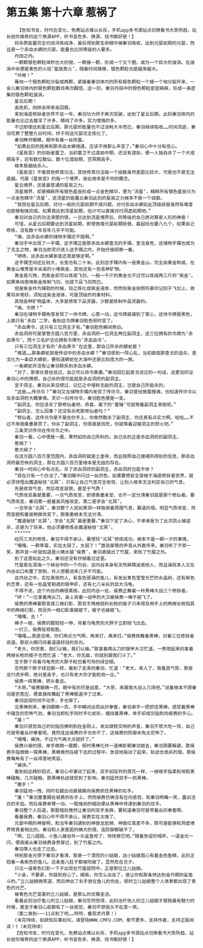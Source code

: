 # 第五集 第十六章 惹祸了
        【告知书友，时代在变化，免费站点难以长存，手机app多书源站点切换看书大势所趋，站长给你推荐的这个换源APP，听书音色多、换源、找书都好使！】
       将杂质能量完全灼烧淬炼纯净，最后得到那生命精华被秦羽吸收，达到元婴前期的元婴，而且是一个赤血水蟒的元婴，能量也比同等级的人要多。
       丹田之内。
       一颗颗银色颗粒体积也大的很，一颗接一颗，形成一个又个圈，成为一个巨大的漩涡。在漩涡中央便是青色的火焰‘星辰真火’，随着时间推移，银色颗粒也是越来越大。
       “咔嚓！”
       蓦地一个银色颗粒分裂成两颗，紧接着秦羽体内的所有银色颗粒一个接一个地分裂开来，一会儿秦羽体内的银色颗粒数目再次翻倍，这一刻，秦羽丹田中的银色颗粒密密麻麻，形成一条密集的银色颗粒漩涡。
       星云后期！
       高危机，同样会带来高回报。
       来到海底修妖者世界不足一年，秦羽功力终于再次突破，达到了星云后期。此刻秦羽体内的能量也比过去雄浑了许多，精纯了许多。实力增强的多。
       不过即使达到星云后期，那元婴的能量也不过消耗大半而已，秦羽继续吸收……时间流逝，秦羽花费了整整九日时间，终于将这元婴完全炼化了。
       秦羽睁开眼睛，眼中有着一丝欣喜。
       “如果此刻的我再和那赤血水蟒相遇，应该不用那么辛苦了。”秦羽心中十分有信心。
       《星辰变》的创始者雷卫，当初雷卫不过渡劫中期，还没有渡劫，便一人独自杀了一个大成期高手，还有数位散仙，数十位渡劫期、空冥期高手。
       根本是越级杀人。
       《星辰变》不像其他修真功法，其他修真功法每一个级数虽然差距比较大，可是也不是无法逾越。可是《星辰变》的每一个境界，彼此根本是不同的概念。
       星云境界，还是最普通的星辰之力。
       流星境界，却是精粹所有银色星辰形成一点金色精华，便为‘流星’，精粹所有银色星辰只为一点金色精华‘流星’，这流星的能量比秦羽此刻的星辰之力根本不是一个级数。
       “我现在星云后期，对付一般的元婴前期不成问题，对付赤血水蟒如此顶级妖兽虽然有难度也能够勉强完成。如果我达到流星前期，估计可以直接对付洞虚前期吧。”
       秦羽对自己的功法清楚的很，一旦达到流星境界后，同等级的自己绝对算是人形的神兽！
       可惜，从星云后期要达到流星前期，即使吞噬元婴前期妖兽，最起码也要八九个，如果自己修炼，没有数十年百年几乎不可能。
       “咦，这赤血水蟒的储物手镯还不错啊。”
       秦羽手中出现了一手镯，这手镯正是那赤血水蟒查戈的手镯，查戈身死，这储物手镯也成为了无主之物，秦羽当即灵识进入这手镯之内，开始仔细观察一番。
       “啧啧，这赤血水蟒家底还真是够足啊。”
       这手镯空间还比较大，长宽也有二十米。此刻这手镯内有一座黄金山，完全由黄金构成，在黄金山堆旁是半米高的小堆紫金，其他还有一些各种矿物。
       黄金是凡物，而紫金却可以炼成飞剑，一般一千斤的黄金也不过可以炼成两三斤的‘紫金’。如果单纯使用紫金炼制飞剑，也就下品飞剑而已。
       但是紫金作为辅助的时候，将之炼化成紫金液体，然而将紫金按照符篆印记刻于飞剑上，效果将非常好。须知这紫金液体，可是顶级的符篆材料。
       其他各种矿物晶体，大多是修炼下品灵器，少数是炼制中品灵器的。
       “咦，令牌？”
       秦羽在储物手镯角落发现了一块令牌，心意一动，这令牌直接到了掌心，这块令牌是黑色，上面只有‘赤血’二字。看到这令牌秦羽脸色顿时变了。
       “赤血黑令，这只有三位洞主才有。”秦羽脸色瞬间煞白。
       赤血洞府可是掌管方圆八百万里，赤血洞府一位洞主两位副洞主，这三位拥有的令牌为‘赤血黑令’。而十三名护法也拥有令牌为‘赤血血令’。
       只有三位洞主才有的‘赤血黑令’在这里，那自己所杀的蟒蛇是？
       “难道……那条蟒蛇就是传说中的赤血水蟒？”秦羽感到一阵心乱，当初面临那查戈的追杀，查戈化为一条巨大蟒蛇，要知道蟒蛇在大海中还是比较庞大的一族。
       一条蟒蛇并没有让秦羽联系到赤血水蟒。
       “对了，那家伙曾经说过，自己可以命令桑墨。”秦羽回忆起查戈说过的一句话，这更加印证秦羽心中的猜想。自己杀的很可能就是赤血洞府的副洞主。
       至于洞主，秦羽从来没想过，记忆之中堪称无敌的洞主，岂是自己所能杀的。
       “这是……传讯令？”秦羽又在储物手镯内发现了传讯令，秦羽曾经施展搜魂，也知道传讯令以及赤血洞府大概事情。灵识一扫传讯令，秦羽脸色便是一变。
       “副洞主，你应该杀了那修仙者吧，恭喜，属下的‘雷锤’可就等着副洞主来取呢。”
       “副洞主，怎么回事？还没有杀死那修仙者吗？”
       “修仙者，这传讯令是不是在你手上，你竟然敢杀了副洞主，你还真有点实力啊，哈哈……不过不用我桑墨悬赏了，你杀了副洞主，你简直是找死，你就等着迎接洞主的怒火吧。”
       三条灵识传讯在传讯令之中。
       秦羽一看，心中便是一震，果然如同自己所料的。自己杀的正是赤血洞府的副洞主。
       惹祸了！
       惹大祸了！
       在这方圆八百万里范围内，赤血洞府就是土皇帝，而且按照自己搜魂所得到的信息，那赤血洞府最恐怖的洞主，那在方圆八百万里根本是无敌的存在。
       秦羽一时间心中有点乱，杀了赤血洞府的副洞主，赤血洞府岂能干休？
       “现在只有一个办法了。”秦羽眼中闪过一丝厉色，如果要想安全穿梭于海底修妖者世界，就必须领悟出魔道秘技‘北冥’，只有让自己气息完全收敛，让别人根本无法判定自己的气息。
       先是收敛气息，然后改变容貌，甚至于气质！
       气质改变最是重要，一旦气质改变，即使桑墨亲至，也不一定分清秦羽就是那个修仙者。要气质改变，秦羽第一是着装风格改变，第二是学会‘北冥’。
       一旦学会‘北冥’，秦羽整个人犹如黑洞一样吸收着周围气息，霸道的很。明显气质改变，然而容貌和着装稍微改变下，那桑墨根本无法分清。
       “魔道秘技‘北冥’，学会‘北冥’最是重要。”秦羽下定了决心，不单单是为了此次防止被追杀，还是为了将来，他必须要修炼会魔道秘技‘北冥’。
       ******
       经历三天的修炼，秦羽不得不承认，要想将‘北冥’修炼成功，根本不是一朝一夕的事情。
       “嘎嘎，一群笨蛋，实在太弱了，太弱了！”嚣张桀骜的声音从外面传来，秦羽听了不禁一笑，那声音一听就知道是火睛水猿‘侯费’，秦羽直接出了竹屋，来到了竹屋之外。
       到了这里如此之久，秦羽还没有仔细看过这里。
       竹屋是在深海一个峡谷中的一个内谷，这内谷本身有天然屏障迷惑他人，而且澜叔本人又在内谷出口布置了禁制，外人想要进来几乎不可能。
       这内谷之中，实在美丽的人，有各色斑澜的鱼儿，有发出青色莹莹光芒的水晶树，还有紫色的芝草，还有一些晶莹剔透的银甲虾，还有七八米长的巨大乌龟。
       不得不说，这个内谷的确很美丽，此刻内谷一处，侯费正舞着一杆黑棒大战三个修妖者。
       “砰！”一位拿着两尖刀，身上背着一战甲的大汉被侯费一棒子砸飞了。
       侯费的黑棒霎那变成三根幻影，那双手两根锐利长枪的瘦子只来得及用手上的两根长枪挡其中的两根幻影，而另外一根幻影直接砸下，瘦子也被砸飞。
       “嘎嘎，去！”
       棒子一砸，侯费的腿轻轻一伸，背着乌龟壳的大胖子立即抛飞出去。
       一打三，侯费轻易取胜。
       “嘎嘎……真是没用，你们用点力气啊，再来打，再来打。”侯费挥舞着黑棒，对着三位修妖者说道。那双火眼闪烁着道道好战的目光。
       “老大，你厉害，我们认输，我们认输。”那拿着两尖刀的银甲大汉忙道，一旁爬起来的拿着两根长枪的瘦子也慌忙道：“老大，你无敌，你就别跟我们斗了。”
       至于那个背着乌龟壳的大胖子眨巴着可怜的绿豆眼。
       忽然那个胖子绿豆眼一转，看到了走来的秦羽，忙道：“老大，来人了，我看其气势，那是龙行虎步啊，绝对是高手，也只有老大你才能和他一比。”
       侯费一挥黑棒，转头看去。
       “大哥。”侯费眼睛一亮，眼中有的尽是战意，“大哥，来跟我大战上几场吧。”说着根本不顾秦羽是否答应，便直接挥舞起了黑棒极速冲了过来。
       秦羽这段时间不动手，手也痒了。
       见黑棒刺来，秦羽眼睛一亮，手中瞬间出现焱炽拳套，秦羽单手一把抓住黑棒，感受着黑棒中蕴含的恐怖气劲，秦羽当即松手同时手化蛇形，缠绕着黑棒，单手却成剑指刺向侯费的手心。
       “蓬！”
       秦羽只感觉自己的剑指仿佛刺到在金刚上，发出钢铁交响的声音，秦羽不禁大吃一惊，自己可是带着焱炽拳套呢。竟然连这侯费的手也伤不了，这侯费的防御未免太恐怖了。
       “嘎嘎，痛快，不过力气再大点就好了。”
       侯费兴奋的很，单手微微一震颤，顿时黑棒化作一道棒影朝秦羽砸去，秦羽刚要躲避，那侯费手指微微一探黑棒，黑棒竟然在砸下去的过程中，急促地振动了起来，轨迹也诡异的很。那侯费嘴角有了一丝得意地笑容。
       “痛快。”
       看到如此精妙招式，秦羽心中激动了起来，双手如绽开的莲花一样，一根根手指柔和地和黑棒碰触，几次碰触，那黑棒轨迹就受到了影响，秦羽猛然双手一抓黑棒。
       “撒手！”
       秦羽猛地一拽，同时右腿出动直接踢向侯费抓住黑棒的右手。
       “蓬！”秦羽重重踢在侯费的右手上，然而侯费仿佛没有任何感觉，和秦羽咧嘴一笑，露出洁白的牙齿。而后侯费单臂一动，一股强劲的暗劲便从黑棒中传递到秦羽的双手。
       秦羽整个人后退，那股暗劲竟然让秦羽的双手发麻，要知道秦羽可是带着焱炽拳套啊。
       看着侯费，秦羽心中不得不承认，侯费实在太强了。
       元婴中期的神兽啊，和当年秦羽遇到的神兽龙岩狮、神兽红鸾差不多，那可是能够和洞虚境界修真者相比的。秦羽和人家差距的确大的很，连防御都破不了。
       “啊，立儿姐姐，小鱼儿被谷外一头鲨鱼咬了，快快救它吧。”随着急促的喊声，一道金光一闪，便直接从秦羽侯费身旁穿过，到了竹屋之内。
       秦羽等人也走了过去。
       待到那金光停下秦羽才看清，那是一个漂亮的小姑娘，这小姑娘眉心有着金色鱼鳞，此刻正抱着一条紫色的鱼儿。这条鱼儿肚子都被咬破了，显然危在旦夕。
       只见一道青色幻影一下子出现在竹屋庭院中，正是那位立儿姑娘。
       “小金，不要紧，你就别担心了。嫣紫，你怎么出谷了，谁让你和那条快达到金丹期的鲨鱼斗的。”立儿姑娘微笑道，而后伸出了右手放在鱼儿的伤处，顿时立儿姑娘整个人体表都出现了青色的光芒。
       被青色光芒笼罩的立儿姑娘，是那么的优雅圣洁。
       看着此刻治疗鱼儿的立儿姑娘，秦羽忽然觉得，此刻治疗他人的立儿姑娘才是她最有魅力的时候，甚至于秦羽心底都有了一丝感觉，秦羽不禁摇头不在意一笑。
       （第二章到~~~11点到了吧……呵呵，番茄求月票！）
       (未完待续，如欲知后事如何，请登陆WWW.CMFU.COM，章节更多，支持作者，支持正版阅读！)（未完待续）
       【告知书友，时代在变化，免费站点难以长存，手机app多书源站点切换看书大势所趋，站长给你推荐的这个换源APP，听书音色多、换源、找书都好使！】